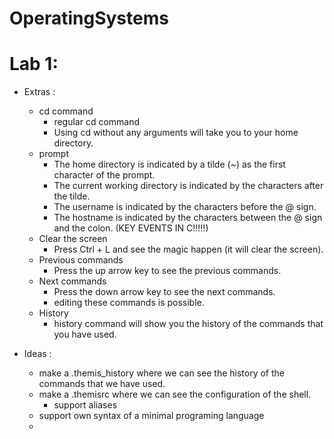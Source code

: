 # OperatingSystems

# Lab 1:
- Extras :
  - cd command
    - regular cd command
    - Using cd without any arguments will take you to your home directory.
  - prompt
    - The home directory is indicated by a tilde (~) as the first character of the prompt.
    - The current working directory is indicated by the characters after the tilde.
    - The username is indicated by the characters before the @ sign.
    - The hostname is indicated by the characters between the @ sign and the colon.
  (KEY EVENTS IN C!!!!!)
  - Clear the screen
    - Press Ctrl + L and see the magic happen (it will clear the screen).
  - Previous commands
    - Press the up arrow key to see the previous commands.
  - Next commands
    - Press the down arrow key to see the next commands.
    - editing these commands is possible.
  - History
    - history command will show you the history of the commands that you have used.

- Ideas :
  - make a .themis_history where we can see the history of the commands that we have used.
  - make a .themisrc where we can see the configuration of the shell.
    - support aliases
  - support own syntax of a minimal programing language
  - 